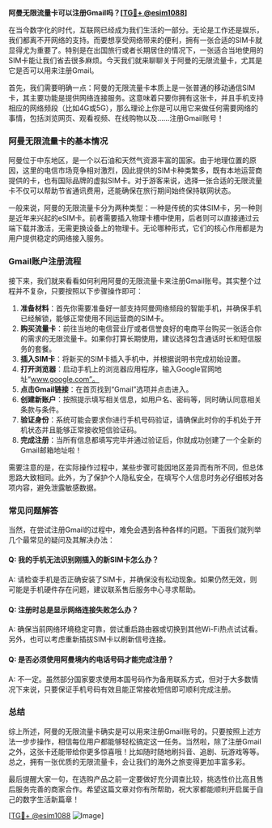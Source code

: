 **阿曼无限流量卡可以注册Gmail吗？[[TG💪+ @esim1088](https://t.me/s/esim1088)]**

在当今数字化的时代，互联网已经成为我们生活的一部分。无论是工作还是娱乐，我们都离不开网络的支持。而要想享受网络带来的便利，拥有一张合适的SIM卡就显得尤为重要了。特别是在出国旅行或者长期居住的情况下，一张适合当地使用的SIM卡能让我们省去很多麻烦。今天我们就来聊聊关于阿曼的无限流量卡，尤其是它是否可以用来注册Gmail。

首先，我们需要明确一点：阿曼的无限流量卡本质上是一张普通的移动通信SIM卡，其主要功能是提供网络连接服务。这意味着只要你拥有这张卡，并且手机支持相应的网络频段（比如4G或5G），那么理论上你是可以用它来做任何需要网络的事情，包括浏览网页、观看视频、在线购物以及……注册Gmail账号！

### 阿曼无限流量卡的基本情况

阿曼位于中东地区，是一个以石油和天然气资源丰富的国家。由于地理位置的原因，这里的电信市场竞争相对激烈，因此提供的SIM卡种类繁多，既有本地运营商提供的卡，也有国际品牌的虚拟SIM卡。对于游客来说，选择一张合适的无限流量卡不仅可以帮助节省通讯费用，还能确保在旅行期间始终保持联网状态。

一般来说，阿曼的无限流量卡分为两种类型：一种是传统的实体SIM卡，另一种则是近年来兴起的eSIM卡。前者需要插入物理卡槽中使用，后者则可以直接通过云端下载并激活，无需更换设备上的物理卡。无论哪种形式，它们的核心作用都是为用户提供稳定的网络接入服务。

### Gmail账户注册流程

接下来，我们就来看看如何利用阿曼的无限流量卡来注册Gmail账号。其实整个过程并不复杂，只要按照以下步骤操作即可：

1. **准备材料**：首先你需要准备好一部支持阿曼网络频段的智能手机，并确保手机已经解锁，能够正常使用不同运营商的SIM卡。
2. **购买流量卡**：前往当地的电信营业厅或者信誉良好的电商平台购买一张适合你的需求的无限流量卡。如果你打算长期使用，建议选择包含通话时长和短信服务的套餐。
3. **插入SIM卡**：将新买的SIM卡插入手机中，并根据说明书完成初始设置。
4. **打开浏览器**：启动手机上的浏览器应用程序，输入Google官网地址“www.google.com”。
5. **点击Gmail链接**：在首页找到“Gmail”选项并点击进入。
6. **创建新账户**：按照提示填写相关信息，如用户名、密码等，同时确认同意相关条款与条件。
7. **验证身份**：系统可能会要求你进行手机号码验证，请确保此时你的手机处于开机状态并且能够正常接收短信验证码。
8. **完成注册**：当所有信息都填写完毕并通过验证后，你就成功创建了一个全新的Gmail邮箱地址啦！

需要注意的是，在实际操作过程中，某些步骤可能因地区差异而有所不同，但总体思路大致相同。此外，为了保护个人隐私安全，在填写个人信息时务必仔细核对各项内容，避免泄露敏感数据。

### 常见问题解答

当然，在尝试注册Gmail的过程中，难免会遇到各种各样的问题。下面我们就列举几个最常见的疑问及其解决办法：

#### Q: 我的手机无法识别刚插入的新SIM卡怎么办？
A: 请检查手机是否正确安装了SIM卡，并确保没有松动现象。如果仍然无效，则可能是手机硬件存在问题，建议联系售后服务中心寻求帮助。

#### Q: 注册时总是显示网络连接失败怎么办？
A: 确保当前网络环境稳定可靠，尝试重启路由器或切换到其他Wi-Fi热点试试看。另外，也可以考虑重新插拔SIM卡以刷新信号连接。

#### Q: 是否必须使用阿曼境内的电话号码才能完成注册？
A: 不一定。虽然部分国家要求使用本国号码作为备用联系方式，但对于大多数情况下来说，只要保证手机号码有效且能正常接收短信即可顺利完成注册。

### 总结

综上所述，阿曼的无限流量卡确实是可以用来注册Gmail账号的。只要按照上述方法一步步操作，相信每位用户都能够轻松搞定这一任务。当然啦，除了注册Gmail之外，这张卡还能带给你更多惊喜哦！比如随时随地刷抖音、追剧、玩游戏等等。总之，拥有一张优质的无限流量卡，会让我们的海外之旅变得更加丰富多彩。

最后提醒大家一句，在选购产品之前一定要做好充分调查比较，挑选性价比高且售后服务完善的商家合作。希望这篇文章对你有所帮助，祝大家都能顺利开启属于自己的数字生活新篇章！

[[TG💪+ @esim1088](https://t.me/s/esim1088) ![Image](https://i.postimg.cc/4NQfJmqS/Snipaste-2025-05-13-00-14-12.png)]
